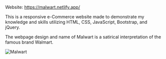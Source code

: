 Website: https://malwart.netlify.app/

This is a responsive e-Commerce website made to demonstrate my knowledge and skills utilizing HTML, CSS, JavaScript, Bootstrap, and jQuery. 

The webpage design and name of Malwart is a satirical interpretation of the famous brand Walmart.

![Malwart](https://user-images.githubusercontent.com/65694925/104795648-15501e00-577e-11eb-989b-98941f1665e4.gif)

